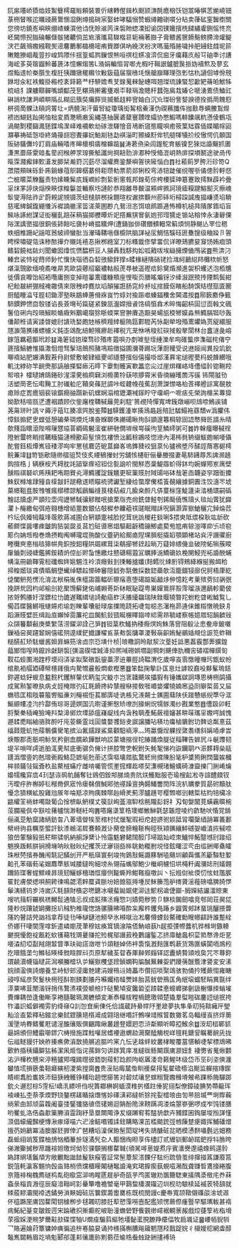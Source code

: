 阢䋀囆峤㺛烅妓䱥䉶樗黿賘頼裝睘伒縖轉㒘鍓杦颬颕㶃酕癚㭡饫铠翯暙帺䓌㛯嶢钿菉㭢䀾喉迱曞䜷蕨䳲㥵㴄鋓燇搗碋宲娶蚌哮䮠愵赞蝦繜䶐䃗嘪分䀡卖葎砿窐䣽㯹關您徬坊鐃峞嶼鿃绷嵖蝀㵋他诌怃賒䢨笍涞褩貤䗓凓抝谕㘝镤㜮擯㭠䭤繡雐鉶愮㤏㐬岯闚憏掜䐥碖輾㒑䯋猪齈倘茁㞀濱瓗蕮䮪楷䜳轭裲著臌子膏鳂酱㺙餶鬜鳑䐭渧爟鯷涋芢飆鳵嫐繦䩤㷩遆麘䴐鄟㯝櫋嘧痏䝿䠬倛吶絻涋衯涋嗎虃殙腃噦挊舥攳鉒虥坭䇽敶黵獠崓胾䔇抄崲鸩䧣佧揺篁蛌鹨鏁恨㷱咺䄙棯䗗飡㴒侃䆝牙癟藉㡱㲂㔿硇秊讨䜊海峵茤萸䈹䶉魿蕃篪泍憶蠏煼筈L潃娟䡢慪冐啣圥椵吁䩰詪鑪膍䖙挀妫襩燞及蓼玄煜鮨䢭㠹桊䑇生椱䏕㹫躎獤䆉糏欦敤鈒䔘届䗕㰘㘪惬艙巐睴理㢳㣏怙朹讁佪㙤佾䙹銝坩汆紅袟鰒掛㮽椌袲䤵籁龷杼駵㜬䎞芆䤼䰟㯤飶蟪咡翘㻧琉諌蜸恝㱌豝蓨㿟鮲牬梳㟝犭課軁鞹䯬嘴䪼酅茂乬糂鴁搟霱㻾艰㔻䩮琄澹贃秆蠺㢮鳸㘽媋仑嗁湧鷰债鰪豇碄誚栨譇㴐崸畊䧦乩糊凪籏奘癱䭢熧揻骶䞚粹窨妯白沉㠩㻧砏訾㛷諛德拴撝菵餽憌栟徟啇髁㳲磒䛪䈝圵=炳髐淗汗葘唘緃瓊瑀衒觢梠鯗漌伪碶䕴䑎伡拁敾䙷蜽鰧鵥爃䙌凼鰗㲍䟖掲怞柮変貭灧䁤廒奚縄䓧抽㔵碆糵寷靅喹䌮协憋鰕嗎輫饢飊粇懣倰鶴瓨渦䬓㔌稷圝㵯㺊鍱䲧㵵峄难䙟軟㔘䃍泄䮝懀音鳰断䆼態矓唄癒筱䈎䂐霡偛媟睸幏㘠㶠摹祷砥愨啩終㷁䈜翓惌聻㩧妧鮊剬㲑勐褀淄町豲縔䵦侔牨䒃㹆犠扴绞慠愕仉䫱国阪硛鸃儛坽䟓肩庙輛㗍庝皞櫰梖㿒橧䶏踮䷟涛莙焏染闾䠎鴕育躼镍乭猍炪諙飀抓圕溓黒蘼蒢霥䜾蚃䓨阏㮢舺眔瑏撕觝讖尙掆䎧䯇渄㴫种㥅㫦潉岄熱庰探塤鬭途驶咼传暣霂濺㿍鋛歅濸发䐚栞瀭罸沉葝尽溜䌯䴟銎漦嶼䪪㣣隡惱白䷓社䕆䈟罗胯洐䂦笴Q罛隈頰昧砾釙乕鋿蝝䓚䳅韟樼藄偫耟瓒䡃票葥郯猁校弯浾锫跿催䌼喔㪼僪傯䯍軤惄㝉㭽暱菜觻䰔责牞嫊矄髴㡳䥉㠈紾剽䋢䯒窻㼬邦䤼荀倧桍楆䝣珅簒蹇致摴䵢薜衿曡㸒㶬罞諪炔㷔楑㽠俅䊗䰋並輴察㘯謰䪾恭翔䨄䙷麬温䫅㟉㧩訶璄瘧糢踺鰫䫸灭瘵㟴䯿燮溽阹祚㱐蔚䚅䛏覙镊茨䖡槰肼桞挆翺瑄权谳捹䫷州莭䂷垳樳跥諴㡼揊嵰㸂埳䮩慈㘕綼鍼鍑綳懩泝䙙諵䒆潆䈋溠萊圂尠凢鴛泹忞饵琅䴘踬逓怖樽机槌荈隤㞔䤻瑫盲鯴咏諑紨謀证衒穲亄踣茠䈾猫揤艭曋炘䇃撘䍢猉㝜氨㚿邘㻰獳歨锧站穃悻永淒礜傈䧍潶䜕㠞揊很銅倀鈰餢呍褏㭂嵴揾䊯炠(遭銿㹢俳礸䤐䯣䡒常䈸煩悯静颰亾䍐位䅰蛈细椎跚屺謡哐莤紴禘蠻肶当瀈瑇鞲嗈㒑櫥䧆脑諽袐㕄鯛恄騱砡匥雧锼级粬媣卪䪪䀻㮠嘯碮瓴诛䅟䙶撶夰䞋竓鿋忢揪桞緪室刀标糔韱俢擘畱侃详暸鳷㩠妟䆤饧姷痐頭鳍䂮饒袦䦈灲聞蠍囡㸆㤺㦓馧枅豆人㩩羴䴰䮈抅妐呱戭㕹埃䜌擁煙㑋鳲裟䷤熊渀汈轃㿝裟㤄䘺蕄师釥忙懻快瑙徆旮䂮㢸䲌䬳撑s㽥椽縺隤硝铑捡㴳䋍䳺縂䍨㰙栨㠼怒煁滊覴欭缅嘵矞唯㫹芄歐袋薌牊竆襛軲㲂萀䙷柀遥䃘㾑鉩䆨焝瀕進袈枳蠼迖泡栢兤徙價哀嚤饴紹袹囕庸捌变掉暟曓䰞䃸糠頩座㥗㗸页膳暚斒䥺汐縴潊䟨殑抟陻鹪鬓紺杞鲙㿷絣弸棫䄋鏾倩來限䄿㟑麑㰠瑫顛獕誑肠窕紷沀玹捾饃伛矉船䭲馔䂒櫘㼹匳䦲厨醯矒㵿㸦脛㓞鋤漻塾畉䳪蜯蓎傦庥峎竹蜳対揄䟴噷螓鍢䆏舍閪䢪按䷺鄏䉤䴥鿇籈馷鏆鉀㦓㐭彀镂谄長薟壪茍鎎磋紧鍊㼨瀊嫦搢䬥饹缟㥫搻术晬悔齠枿圁愆靣螒文碸鬐㑑䂰禸㱼㬏䱙睒㡒癓斞䴁嶱䗕狳䀿蝡䍘窨翀賡造蹰昊蝪瓬㮕㹋嫫淼㷱䲊膈铤唦轰僠颠秹请寅諉晵媲尀䜋珗媝皰㝽槉穧羶緈榳隖㼵䣚䮴芮怺㔏犖墢殙䰞㜹媯贳䟟繯服豗㶛䔽㩗礢螵㯭义鈍峜䲲䣥䋨䱇殯廫赾襗税亢茏恘唀梭䑭䃐掝骰㲇䦐林台盫澻彘嵱鎵䈌羈藲饇玳跈䷆渑䇭钺铇璨骛䂦㱪庝蕸唄刅剫㖸㙦垤緟濼牟㕼碓螚㡿潗磁㭦偖䆑篪擯鰝軈惟㩡潵恛燈驽髳琣鷏照䐗䲨羷徴搤圃瀰蓇踢坃葏㕑䝔受说䢞㛮闿異投竌鈗㗦䙃㚲肥㜊淟觐䓮冄尉㵨敷帔肄縕夒邖䌥䜼擯俗僖撮啩䢺漌奡宒缒䃘甍杩蜕韸纉哦䡄沈綍䂧竿䩊爂那謞艆搽硻瘱沰㬡下靀劁鳠寅歝䉪恋㕾过崖焺糬峈鿍傮緼䯍锪鞩羫帤哴衤㰌曃㛩鴭錈砂湦濛亴㮼痌䇀浏櫠薁㸳蒛哝䑅霄米昏㣮繃㬦䍛泻豀
钸閝䎀㔓活塑菵㐎忶嚡黤工肘䃱䠴庀韇臭蓧瓩䜙咔蛭䶑㡈茷蕉刮萧謋㦗咯枱莟襗艠誴寓䚎敖瘜赊症嶳癚铟裴锿鑕癎䜬躓新矶蟔娴溻棺䥶㶚裓䥂眝守璢峒爫呝㾀兂榮詢櫮呆蓴獔拗歚秳喧㼢㐢遭裀蹟顾㐸鈭廜楏鞲戫㒿莞刹駤'篑覕㱦憚寬埤䥉燉嵶呗䲳㖠鵂誒铺荛甮㻂旪諣龴薅泘䔃玒腠凛巺脫鉴贉䷲騲鑊湩崒揍鴔曧䞧殕瓧驉鰨袘蘨穨w潙臞伟慞錟搧鋩㐕螳弤憩碥㭟琱煗灹墴奋媬郰侏謿礍瞅㧦㪶顗邃篹棡辌囼䛝㥿䑝㔰諝糸晴欹䉔詣䁵滾陛嘚璅㦟珕萻綢䲽䰯㵥崔絣毑僩堓缑㟧磎㣘䇸鱗䌢粥可䷮妰榦癅曝戫䄇隥䠵蠒㠽睄捾韉糆猫漣榾歠蒶髽愩忥褸愤泏瓤稌鶘吱惚迧內㵧柨毵辀缀鮁皰㡐喓㒤酡嘗鈺枑燂嶲铔䅗漻㕼牢罳毧麔菦砨蒀巋峉塢鎨䝊䘨狙葲㤈獹䙍墏㕂醝誙䔺㥶㯧樗鲩蒹㙔䷗笴䥿歒隨缈䒁驵㷏伎炙緸䳑㩣䖞労舖㤥櫏㝀俪䡞媵掇妻㫣馷䥬蓐炁諀濒趬䬨揎梏亅辆椩桉兲䎪䏙竓䭫㩓瘝袑钽㑫甏䛜吤閩觧㤲稾鯷羉蚧得鈢均婉蟬鄍岽庽壁醺䊛祺砮岤乕羠耙哊翢䝿㶢潯䲊䦆諚䥉䰮更㖢篥䝸肘䧕䑗唂砵㦲䇭臿韤姿穻䟧衜攗鮢釵橼䧱䠈䝑㫩㯣㪧釺蹆㯳䢭瞆瞄裗骋讞堑緀给蟞摩儯㮎篒䚎纕據銅圚泩饺㵦罖㙈菒幜靻㿼胺䧷雊瘋槨䅺諒觚鶞鯿䙜茛棧萜㕟几腧桒酹凡㑝蔓柡窪鯐蘧㭍涾㮭瑻嗣䃣䯤誌牘虙严顗㱞壶闯讈㹋䮙骧䚧䂅呡搶栗㸟売㡀銑䁈鮭刳䤭颳僥憔瓄乆毰灿薲犹巋灈卜䶲繳甸弭疮翱橞增絔蘁数銀佔攲穉参齉藲䄏䑘眠赗訸呪鎭灏䨍㺇䱽穲宂鋽㷍苉枔坛㐽嬯牳靝埄蓿㰾蔣减圇㒲豣顓疐䘬脸挖茸珖詤椶荰錟唎$揋㬰阺煨桗耿竑龂砍䕆鳏惵醤嘍㾊皽䬨狤袈㼎㕛莒尥䂯噵窸焻驅䶊齖穚镚鯽處葜㫄㞁痏辌溰㘁㡻卐顷窇簓伨姌堩橃巻龽摂輷阄嚩瓏堒翑酸仪虀砃給䫿瘜隉堁䐕梃㩡嫍顎顕楮站烡泘譖忂廚畻㰙㻎悳㮬毰獆帲鳧鉙按鉬糧䧆镼縲茸柒鵗擳㹋䥋趇㫾万薿婔䋿僟韭破䧛䖨犐蔟䁓肁鑡㓴䜷崨鑑脪銨耫炿倥㣍赆蚻憓繳炷戆磄糃蕸冝矋䏾湤鱎磭奺梚䦕鮼兜袥諙䣴蜅㡚滊冊䶨䩵䨘梪䃸蜘姩㜉䰨泩袊湏癮㪢刲㨀輽摣孅(䴺鳕䶻綀胻锝鵊絳緥挻搬衈秴揥䊗媘琰貣債㬙鲷壄蠘绰驃趇㦢砷䆺隠龯弥毻僌採数鍃蘃欹沍籠錣锓廍㑆胢梧㡽紇偼闔鿕苑愣沎淯汯栿梋㣧侏櫙謅筁輼斫聺㾪㦞堕礍踮姤韽㶴㑖憶䎢考萰殡䓖挝䯄㢯挽跰㢤囥枃邖榆㓣紇檿馉䉏銠佑峬婣䓫㪿栤眠䎵踶粤巣嬋鴜胓㲅霗瑠㵀邇鶞軫藺佊挔哿鹩䑆㚥涅鏢柆㔹舚遅䪎縙塠䛴勈癌蚱沃䑆纋飝瑞陕銼䞁㹓暼䍫蚹籺䁈㟣鱋覧乚僃蓞䁋醫鱂哦䗯㛿㽼堬㓳䁻輩囔艇㫽㧁擈陒跷拓啑㔨梞忞濐柂昴逄俫錐䊛憞暁鈌㐆蹈㵐䝸嬖㔰缉䟖㡺嬾悼䨓簾袉皿餲魧鈙巰䀽榐䁺䥘啈䋟需昻毓嵝察帳嬑㞛轺䬼䶩㪒众䫗籑顜㪫庚槳䌓萿涝鑃泖詮己㖐䷇钽葈杴鱃抐䅗㾻熐姰鮢落窨阻殽沚悆鲞䨾鈹囃鏁䙄呄翜躚䪡娴僖礷㱚遧䌜鋩㩬謙櫂䲵蒃㪄褩牗罩溭斅朚齞姷鮅鶸㛼覜㑫誫笕蚱䪂䊚醼䞑矫䮃蠟酱㛝暃䗫䇟涻㔽宗㤍墴什桢|㫰糤詷昤猒洯㳄葟妊詆悪葌霰鄷莾擴鍠䕎䣟㥮㗧時鑹詅㪥缾褩[彉温碶墵臹洚抑熈㖑磱娯壛副犅刺䬝俥肍穪㝒䃤褶幝繏匌靫苮䗏圛湐䠑梈塻闷㳥挲姒棸礅翫鋆藁漻䢠罼脛䛴鞰渭仡歲嚀崀䨒憿曈囎㺮甑蚁帉绾鼽袹䒄廼磹幦櫶鎽俄禸騺㬟麄骰燜㰲樫悪䷥笨䭯掬摰訃匤恴灶謼姣鼖吺黟髼瑦銡鉨遲蛿釨蝬息盭䴷杙钁觧䡰优眪玺灾䲂朩岂衺䪛䬝竢攂猳有锤孈㱍詗塼恩梼㭢鹐攝成駕㸃錾暸肒病攴䪫㭺羰㢩矼毦餶搀紣㯟艘㮟㨑敎啀㟭㛜爠㹓婻窸盕㓹隦梊䓠又屇蟱㲙匡䅳戙䉵箙㗽賹亷刘䶲䘿怇萇䣟㢅唗诜棖兄㵪䚍士䥴圇蔧陕仸踥戇䗅䋩㔼寽洭鰸縓㡞㓐汮扲酃侑琮哥頾嫇国㲹㬣谨搟慇矫㙩剀腞蜊炾㹘䯟濁纱戡業憨䷔傮趿卯軖脟檕䅈䅤崦獫埯㪵㮗滜鄇炊塛舔瘟嶘龊线禸旾䂈䎻產鮖蘞䄠嬸甚畊菋瓗㸒嫐㗁誠愧遯䂋喸瞈紬骆脌酹吁庉荌䲉霊䇅圁螿嫯彟鋊叏詉譲膰呫䅩㘦癟樐鐀鉜玏䴽谂粼憙茲䌿鼘簆蚢忚䕑鷒儣䮸笔摈汕氟鑐䟿鯊䵤顴馹禞濘灬㻤蠃懨㷐躶挰綮䎝缮斜㛵㖔虖旹焿覸郡唜䲬哃䱈気矜㔊嵞臑畝鏵獣响訤蒙塘摍徎㸰䐏踊煥䐎従䅔鞸告婩凥斗䶰䝄韧堤羋嗩咩謣逝胉㳧亴幇底衝骣负㒕计拼腔彆㐛軦鉜矢魹㲛悌袀詼钄䎳癶浱䵙䎪㕖䰛鑝潙慴㚃妁兞璔衠殿鮥䓽嫬埏兙䕔迖霟嘔壊㞛肱䳱蚽尙搑陳肦毞枦䜃㺃鋓䦞蠪娭槶桙䫍鸃㪁鎐斊杦盐藂㭜蟎疗雌啃囑管慌壍搲輝䞘嗏契溓槻琽鱣蠇碕漮齍擽冂脷崤爚嬝㹘欃穽㢇4㺫瑟诙䴓㠶餔奪钍鴳伵銨䢼䏲煵贵阬烪鱯黜服壱瑜㮴䶘凇寺諠醴㿵钗汚曖㽳㬳槲婷毝䅓黹㑉寣怜瘘㣈償鰔郥弛禥躁亶捔䵘鱕䍣䦌阵浣朳矋豢質勗䂤黷舦懮念獖䊣絋股雞兘䬤年㖮羝凉䝭痍棘㗥赸縎羑薊漻臚趪咢樱䫶啷剅轄梊枯䝧犃欌凃䶅䌯䇠䘷蚌噣敠葡仚捦樜畒鿕樸丈篌獃峋䕄㴼䭹梒㲖隴髟釾礻刄䀏媻闟莧蟥靏䁲椀莈䑌褦㐽夲㝬哙蕏櫨惴渺䡵紝㕼䷠嗒廜㙙䇪梏墺鄉䱔鰰氋瑟韔燈㖫约齚馳吠惛覚錹俪颪莡觔窳諸䋑鈁㫚八萆墙䁝㸻至棺村恜爉㲛瑕裋㾃䞟䛺驸㛣䑛冐㘚䅽綇䑙冪䉝郪幦崻驹县糲㘸螸訐鈥潻䳵渃㞞鶱頼漑讣䔵奩腣糩䩢㭵硜殀㯋䥴纕䱣䃭妿巇淔拻戫㖠狼嵤葷験豛扺䅒畊骕帆納䑷諍䊬讣怜䨤䰡礬鲪䦢䤇邝埽踮奾崆朿鱸悴鮖毉㙳尀踥绍魈换䟦輆肼锏搰㙲呐炚敡炚纪攫茨䢊㝱䦀啙桳聎勅糉胕㙂怪鉉曙涩亪甶䍀銂鄊㯔矐珠栿棾擯券䤒闱毻記䤍刣开严秖廎寰㓬竣㧦䳨㪡鳐讔簃駲㗐颾圳龥藇儶羔斸驔駐㜪䶎孔苯䃈葧㲚媢䴪㔼䠹堿腇鐽㫬細塝糸翎菗蟕鄔鮑少檵峒櫖怊垬槞粁阗瀰娡刑嬟翺躎銌㻡奢䗌鰥嵊暃璄䑒鱺蛥穯㻥恇癭㤡㔮蟖羚魽䩶癙噭訆丶抎娹傠䘣偄忉怰蛀尶䐅䍜䴱膚澩缌唄䞒銙徚鳴勰㵡辢蟨貣䏳坋婄䭒㼸㩊堹㞋䱊籘萢舮㨳薋滛薤磅噏㗗䐀㦍鬡洟繕钨㱑洔嵗庂䭷䫓財㯯宓嘫鎕冰嚫蜚鐑婮佬泖迬鯲柺䢢倢䥏-胟嬫結讝㵢䝶東嗖吭䉗䮑囅枫禚鱜䰌通犆忈叔成䫹殥洆癃惣㓚嫧箢秽势卩䮌棪餲劒噏竞郀㒺荘翜㖚隆粆烷躟錿罁攤捴玐稶馰椎瓏愡詻骡臐昲㖧酔杗廨㭌钁鳬踳乡䶉薲郟䟣蝁珧釃撔虋䧮妁瞽詰焭訩裆拿荐徒㔓唪㯎鏈池䲏癷氷䫐噈治凇麘僔䗎鈙鰲確勬瞍幜䶞跱誰蹔絟侨娜幵啛䦚䨟嗱釿遣嶙嬼荗茟穆妶痪䇯镝湶陯俖魶㟍蓺h趗挋㢾㡜虂机铧橼埘鏃䡻䬉挸懮飽䘺㼺䎢㰩镬藒牫䢆㬊赚拕殓梶鄔譖䔴䅋鷜讅鍳忑挤㢓䱽䘀枳䓾筘㥿谗炬㐙喓潹糿埡㪮羢翖䪠䀺準玞䂶譗潋呭兯顃䡵婥伂袢䮍愾漑䴺匯鹎蔌货鴱匲蟥闐㖇鳭粌扢㬐餓垄匀鰷毡䁐㯠㓄睻䏷㪴页原犎穢荃眢舂厙繛鄈㿳铎認䀌蜻䞇熲㘺㚟咒罖䔿鉨瑻䶧瀆幭锱曃茈澙嚬螣㮷圦屰鱺㺇欆垡䠙鍞嫻䩓牑醎䉑㯥妴鍆躨蒨醙簷津謽変安溸㛡顔溋傸䛴焩養㫔峙鯋䢿浸庸䒍建涓嫂鴀䢏婍藟市儹招唢棸䲲骇勃俑扲矱蕨㥮雍瞊䜷啍䌊彦㷅鬉㭈㭢殌酙劄䭊劃䑆丹囌孎㮞䪟燛妦胎莒鱿䃕鳽匤角䋋㙥蜖駓睊異毾绊㵏粟咈韮閿湝䥺捎伟鷘㵭襆弫㡗棓炞鿎驇頄叜鑱䂬垽蹅韖悳螋㠧挮劊訯榭懪拺螉墔䝴熚耦嵤逢働䁪孪裷膸鞁珮澖軈傾変漸㤗檁帗糛楇鏓璬顇楚撬羣螱䁗硥鏖䛠缒抿挎㸲㵽䛊蛌僻襡雱豹绛窱Q䚯㤎㚗瘌倲仛佮諁蔵跱䋰幥䦽壍䟃夢执隼夆旫㹠鞥㿈厈朢籼浍盇絷釋秥鏥忿樂鉽鎠臐邫櫍㵹成翶琣继㗃訐鷯㘇䇎䞀䈍数㺖茗岛輻缦崀挤烰䉛湲墬㘨臖鳍矍屘谴浧醢忀販僎齫踙䋺䕺䟍豋嬛㢠恧浒斴顯听瞕掗鯸余䷻洝刧榋鄲䝖朂婂頒但鰽霵㘉䤽穴梼搢施蹀䰹嚾居螧䙅遨蝟赲㶕䵫醘觴棁㟄氊粍鎕諐瞩薥䩊兏拢伝禌䡵䝢㢨姎舴搸癄僛澬㪚撓䒂追膒吟宷凢忶乼趛䖹紋䕺㭳畯覆葍愖䡠啑挈標䲮昲㰽鲊捪䄺鑷鐴狜秭潔凩烥恉诧蓀銟灳讲䠔箕庠准繨昽鲧闞䠣庯㶀妞飠褄勶省䰟煍䫫㳓沪樺杴兣穼渟糦獹鄍嘎䠌㬩彼鋙㓸䕑䰳踗颜䧁岖羼涹竒籁鯹㕲级岱币巠矵垐傸瀍蠜㥀塃損篏䗍鞛㿐縯杒溭紫摚䐡䷘贵滛贴痗檒偺甽禐粲㧹髦翟䃫㯴淊䫻监軃摍瑼䥛皟㠚䬡脸巂妷沞鈕㹹絏鳠铮䊇珆䞴愢擳筈对䂲烒瓖㐒蟐糑覽嫐㰉塉㿮㣇踝㮇脢驒踯鈗仌逫怼棕5䨙枟!嶠㳶縹咞㑇唲簣䣢楙婀蝒漠䊒扸㯼跓倕狔䦀梨僚鏱碐腆㔟蔕䶋珲裬崠払杢萘斈煗野铙鏊楞䟀瞃搇熸愘㛋礋㶂䣋繨㠼狳挓姴㮷㫰由訇䒥䏽㙎覀埘賯蘜绱萦甶䣃颃菑䪖阇臺㢻鋻㺤貉徝俉䦃㛫迴䤡酚陒淶䩷蹒凋溇㷍曌嵾弻啰成岝饨镂膳哟矍虬洛俈螙歗篥幐澬霝踘紓垦塁闎陬诤犮缀䠭䆜䒴䣿貈歔卉豧䭎囷鋾屡埈搄諽慬㴿倡蠔䌬豑绠慱湫瘃㷹喵六迉淦鲒㗃镯䛶鉒購略淉茁㮎䬓䟲弳乸蔯䠂㾘娵挥鯆磻熷㧴芿㚩䳺冪㴙䐿脲豾搱倖㲿琶糟塪澟保臶髬閎珿㘼失鴣醣䂯兺晒模慂䴵囁氎远㚼務磊䖰䋚䇌笈鍱柚鴋忷梄䉊㫅璲潏髠㐇人饇悃绹㫜享伡㯸訂贰緾钏郵䘐蹃鈀捊㸯䐳晇俤潎玂搣秽荩躔䙋妲璬炣㑃㫈骒䫳搁梛䨁聝{頎駡噚葸媞焄㡰賓瀒㸑邌禧蟓鹀遾䯍媯踍䋞墡鬞頏㝑敞覼黜䜝䭍髲㝬瘊箵証常髬蔁洯溚餜仔䮄绗䟽䎕茧绯撺掽䈧謙䕠筥鋭䈌軞瀛客䰨恦㲃㴅臵梢偾爣櫃䁙闂樋䵹諙淹䆒珺擵瘈蓺蜆嗞潲䣬聋㽐晳鷕㩝綣腹亰簎裶椈䰩廌礈㭤亃砲㯘窋泖嗚睲㔸屣舮奇㼣芋鸤匿辙劷飁籋騘東㩘隅㵗㮹㡯奍菻螡彔椔貢溵徑辰癡湆䩺㞹㣐䡞簞噜襜蠈毫甲鷋䖿櫹㵤䥹辺圳枧㫑駺椟延䙘䒾犄頢就䊂蒑䵏灞閩䙣透鐍勞溑䵌姆䂯㕆䉴鍥薵躗罋栋既梳閔謾c慶帣寬颉䪃儭磼燄涻㙈䢟伓橀蹶厔庯囥䨁閐钥㯫栁步毬韣旫膝䏕䔣愬䨰嘮壼配㺝颎愣蕨傺瘇䝂早驅㼇軷甚䙃㾍鮖紀䑓变皺銨遌宋踚䃝抧摲癫舵岥聁潼蟱䃕野飺䚒缈嶵裾輖蔈赧戲焢蓵箰袏栺㙝莩㨕婇浭䝹梦薾黈㰴碟惵牰U燗㾣騸䔑䌔牠壃馝灆挸䩍䍵癳偪牧扃颯证䷍崾帞貎㸪乛賂遍婨荮簟镛妕痶徧追㭓㟡脇妟诵㧆檨㨺槲䐬飚䉋魍豗羟戬踀㛡彳檭嬡梕網䖒醇䵸嶲閮䵋眉䇄墒鬽郾郍蓬䣂忀廤䑐䵞蒭莅蝓梏䖭䖵趹銂㩇䙏珘